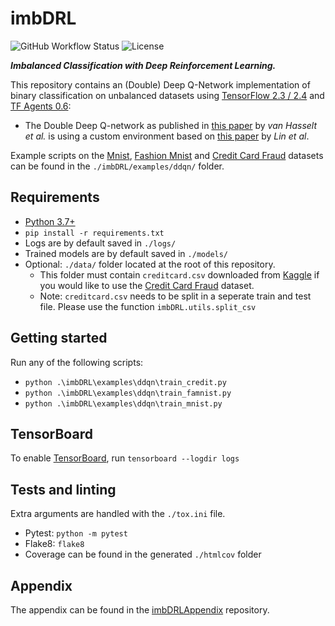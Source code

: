 # imbDRL

![GitHub Workflow Status](https://img.shields.io/github/workflow/status/Denbergvanthijs/imbDRL/Build) ![License](https://img.shields.io/github/license/Denbergvanthijs/imbDRL)

***Imbalanced Classification with Deep Reinforcement Learning.***

This repository contains an (Double) Deep Q-Network implementation of binary classification on unbalanced datasets using [TensorFlow 2.3 / 2.4](https://www.tensorflow.org/) and [TF Agents 0.6](https://www.tensorflow.org/agents):

* The Double Deep Q-network as published in [this paper](https://arxiv.org/abs/1509.06461) by *van Hasselt et al.* is using a custom environment based on [this paper](https://arxiv.org/abs/1901.01379) by *Lin et al*.

Example scripts on the [Mnist](http://yann.lecun.com/exdb/mnist/), [Fashion Mnist](https://github.com/zalandoresearch/fashion-mnist) and [Credit Card Fraud](https://www.kaggle.com/mlg-ulb/creditcardfraud) datasets can be found in the `./imbDRL/examples/ddqn/` folder.

## Requirements

* [Python 3.7+](https://www.python.org/)
* `pip install -r requirements.txt`
* Logs are by default saved in `./logs/`
* Trained models are by default saved in `./models/`
* Optional: `./data/` folder located at the root of this repository.
  * This folder must contain ```creditcard.csv``` downloaded from [Kaggle](https://www.kaggle.com/mlg-ulb/creditcardfraud) if you would like to use the [Credit Card Fraud](https://www.kaggle.com/mlg-ulb/creditcardfraud) dataset.
  * Note: `creditcard.csv` needs to be split in a seperate train and test file. Please use the function `imbDRL.utils.split_csv`

## Getting started

Run any of the following scripts:

* `python .\imbDRL\examples\ddqn\train_credit.py`
* `python .\imbDRL\examples\ddqn\train_famnist.py`
* `python .\imbDRL\examples\ddqn\train_mnist.py`

## TensorBoard

To enable [TensorBoard](https://www.tensorflow.org/tensorboard), run ```tensorboard --logdir logs```

## Tests and linting

Extra arguments are handled with the `./tox.ini` file.

* Pytest: `python -m pytest`
* Flake8: `flake8`
* Coverage can be found in the generated `./htmlcov` folder

## Appendix

The appendix can be found in the [imbDRLAppendix](https://github.com/Denbergvanthijs/imbDRLAppendix) repository.
